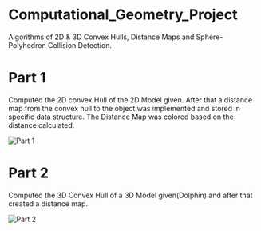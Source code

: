 # Computational_Geometry_Project

Algorithms of 2D & 3D Convex Hulls, Distance Maps and Sphere-Polyhedron Collision Detection.

# Part 1

Computed the 2D convex Hull of the 2D Model given. After that a distance map from the convex hull to the object was implemented and stored in specific data structure.
The Distance Map was colored based on the distance calculated.

![Part 1](https://raw.githubusercontent.com/mariosbikos/Computational_Geometry_Project/master/project%20pics/2d%20final.png "2D Distance Map & Convex Hull")

# Part 2

Computed the 3D Convex Hull of a 3D Model given(Dolphin) and after that created a distance map.

![Part 2](https://raw.githubusercontent.com/mariosbikos/Computational_Geometry_Project/master/project%20pics/3d%20ch%20dolphin.png "3D Convex Hull")
